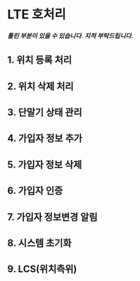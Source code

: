 # LTE 호처리

##### _틀린 부분이 있을 수 있습니다. 지적 부탁드립니다._

## 1. 위치 등록 처리

## 2. 위치 삭제 처리

## 3. 단말기 상태 관리

## 4. 가입자 정보 추가

## 5. 가입자 정보 삭제

## 6. 가입자 인증

## 7. 가입자 정보변경 알림

## 8. 시스템 초기화

## 9. LCS(위치측위)